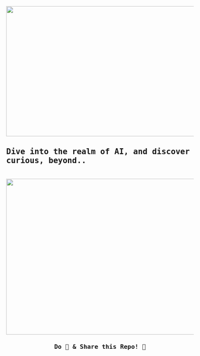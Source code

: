 
<!-- # <p align=left> <img src="https://media.giphy.com/media/8hYQgBIIHkCPjRTmai/giphy.gif" width=320px height=40px align=left/> &nbsp;Welcome To AI-World!&nbsp;<img width=325px height=35px src="https://media.giphy.com/media/8hYQgBIIHkCPjRTmai/giphy.gif" align=right/> </p>
-->
<div>

<img height=350px width=1700px src="https://media.giphy.com/media/l4pTsNgkamxfk2ZLq/giphy.gif" /> 

</div>

## <pre> Dive into the realm of AI, and discover what drives you to be more curious, beyond..
   
<pre>  <img align=left width=794px height=419px src="https://forumstatic.oneplusmobile.com/opforum-gl/upload/image/front/thread/20220615/544118/1089264930379005959/1089264930379005959.png?x-ocs-process=image/format,webp/resize,w_1584" />
    An AI MERN App that can generate everything from memes and art to beautiful UI/UX designs! 
    Alongside building this application, I've implemented the most modernized tools: 
          `Node.js, Express.js, MongoDB, and React.js together form the powerful MERN stack. 
                `Tailwind: The most popular CSS framework nowadays. 
                     `OpenAI's DALL-E model: A deep learning model that generates images from text input. 
                            `Cloudinary: A cloud-based image storage service !! </pre>

<!-- <div align=center>

![Image Generation App](https://i.ibb.co/p0f27C2/Thumbnail-9.png) 
</div> -->
### <div align=center> <pre> Do 🌟 & Share this Repo! 💟 </pre> </div> 
